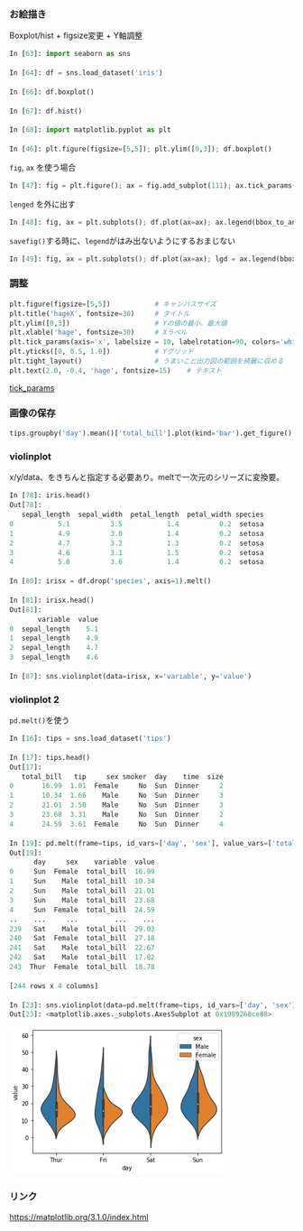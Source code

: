 
### お絵描き
Boxplot/hist + figsize変更 + Y軸調整

```python
In [63]: import seaborn as sns

In [64]: df = sns.load_dataset('iris')

In [66]: df.boxplot()

In [67]: df.hist()

In [68]: import matplotlib.pyplot as plt

In [46]: plt.figure(figsize=[5,5]); plt.ylim([0,3]); df.boxplot()
```

```fig```, ```ax``` を使う場合

```python
In [47]: fig = plt.figure(); ax = fig.add_subplot(111); ax.tick_params(colors='white'); df.plot(ax=ax)
```

```lenged``` を外に出す

```python
In [48]: fig, ax = plt.subplots(); df.plot(ax=ax); ax.legend(bbox_to_anchor=(1.4,1), loc='upper right')
```

```savefig()```する時に、```legend```がはみ出ないようにするおまじない
```python
In [49]: fig, ax = plt.subplots(); df.plot(ax=ax); lgd = ax.legend(bbox_to_anchor=(1.4,1), loc='upper right'); fig.savefig('aaa.png', bbox_extra_artists=(lgd,), bbox_inches='tight')
```

### 調整

```python
plt.figure(figsize=[5,5])           # キャンバスサイズ
plt.title('hageX', fontsize=30)     # タイトル
plt.ylim([0,3])                     # Yの値の最小、最大値
plt.xlable('hage', fontsize=30)     # Xラベル
plt.tick_params(axis='x', labelsize = 10, labelrotation=90, colors='white')     # 軸ラベルの調整
plt.yticks([0, 0.5, 1.0])           # Yグリッド
plt.tight_layout()                  # うまいこと出力図の範囲を綺麗に収める
plt.text(2.0, -0.4, 'hage', fontsize=15)    # テキスト
```

[tick_params](https://matplotlib.org/3.1.0/api/_as_gen/matplotlib.pyplot.tick_params.html)

### 画像の保存

```python
tips.groupby('day').mean()['total_bill'].plot(kind='bar').get_figure().savefig('hage.png')
```

### violinplot
x/y/data、をきちんと指定する必要あり。meltで一次元のシリーズに変換要。

```python
In [78]: iris.head()
Out[78]:
   sepal_length  sepal_width  petal_length  petal_width species
0           5.1          3.5           1.4          0.2  setosa
1           4.9          3.0           1.4          0.2  setosa
2           4.7          3.2           1.3          0.2  setosa
3           4.6          3.1           1.5          0.2  setosa
4           5.0          3.6           1.4          0.2  setosa

In [80]: irisx = df.drop('species', axis=1).melt()

In [81]: irisx.head()
Out[81]:
       variable  value
0  sepal_length    5.1
1  sepal_length    4.9
2  sepal_length    4.7
3  sepal_length    4.6

In [87]: sns.violinplot(data=irisx, x='variable', y='value')
```

### violinplot 2
```pd.melt()```を使う

```python
In [16]: tips = sns.load_dataset('tips')

In [17]: tips.head()
Out[17]: 
   total_bill   tip     sex smoker  day    time  size
0       16.99  1.01  Female     No  Sun  Dinner     2
1       10.34  1.66    Male     No  Sun  Dinner     3
2       21.01  3.50    Male     No  Sun  Dinner     3
3       23.68  3.31    Male     No  Sun  Dinner     2
4       24.59  3.61  Female     No  Sun  Dinner     4

In [19]: pd.melt(frame=tips, id_vars=['day', 'sex'], value_vars=['total_bill'])
Out[19]: 
      day     sex    variable  value
0     Sun  Female  total_bill  16.99
1     Sun    Male  total_bill  10.34
2     Sun    Male  total_bill  21.01
3     Sun    Male  total_bill  23.68
4     Sun  Female  total_bill  24.59
..    ...     ...         ...    ...
239   Sat    Male  total_bill  29.03
240   Sat  Female  total_bill  27.18
241   Sat    Male  total_bill  22.67
242   Sat    Male  total_bill  17.82
243  Thur  Female  total_bill  18.78

[244 rows x 4 columns]

In [23]: sns.violinplot(data=pd.melt(frame=tips, id_vars=['day', 'sex'], value_vars=['total_bill']), x='day', y='value', hue='sex', split=True)
Out[23]: <matplotlib.axes._subplots.AxesSubplot at 0x1989268ce88>
```
![](image/2020_06_20_violinplot.png)

### リンク

https://matplotlib.org/3.1.0/index.html
